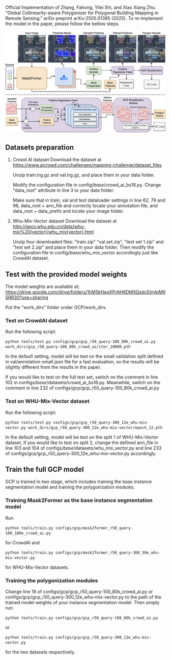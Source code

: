 Official Implementation of Zhang, Fahong, Yilei Shi, and Xiao Xiang Zhu. "Global Collinearity-aware Polygonizer for Polygonal Building Mapping in Remote Sensing." arXiv preprint arXiv:2505.01385 (2025).
To re-implement the model in the paper, please follow the bellow steps.

<img src="./figures/flowchart.png" alt="Flowchart of GCP">

## Datasets preparation
1. Crowd AI dataset
   Download the dataset at https://www.aicrowd.com/challenges/mapping-challenge/dataset_files
   
   Unzip train.trg.gz and val.trg.gz, and place them in your data folder.
   
   Modify the configuration file in config/_base_/crowd_ai_bs16.py. Change "data_root" attribute in line 3 to your data folder.
   
   Make sure that in train, val and test dataloader settings in line 62, 79 and 96, data_root + ann_file and correctly locate your annotation file, and data_root + data_prefix and locate your image folder.
   
3. Whu-Mix-Vector dataset
   Download the dataset at http://gpcv.whu.edu.cn/data/whu-mix%20(vector)/whu_mix(vector).html

   Unzip four downloaded files: "train.zip" "val set.zip", "test set 1.zip" and "test set 2.zip" and place them in your data folder. Then modify the configuration file in config/_base_/whu_mix_vector accordingly just like CrowdAI dataset.

## Test with the provided model weights

The model weights are available at: https://drive.google.com/drive/folders/1hM5kHepXPrAH6DMXQsdcEtmlpM6SRR30?usp=sharing

Put the "work_dirs" folder under GCP/work_dirs.

### Test on CrowdAI dataset

Run the following script:
```
python tools/test.py configs/gcp/gcp_r50_query-100_80k_crowd_ai.py work_dirs/gcp_r50_query-100_80k_crowd_ai/iter_10000.pth
```
In the default setting, model will be test on the small validation split defined in val/annotation-small.json file for a fast evaluation, so the results will be slightly different from the results in the paper.

If you would like to test on the full test set, switch on the comment in line 102 in configs/_base_/datasets/crowd_ai_bs16.py. Meanwhile, switch on the comment in line 232 of configs/gcp/gcp_r50_query-100_80k_crowd_ai.py

### Test on WHU-Mix-Vector dataset

Run the following script:
```
python tools/test.py configs/gcp/gcp_r50_query-300_12e_whu-mix-vector.py work_dirs/gcp_r50_query-300_12e_whu-mix-vector/epoch_12.pth
```
In the default setting, model will be test on the split 1 of WHU-Mix-Vector dataset, if you would like to test on split 2, change the defined ann_file in line 103 and 104 of configs/_base_/datasets/whu_mix_vector.py and line 233 of configs/gcp/gcp_r50_query-300_12e_whu-mix-vector.py accordingly.


## Train the full GCP model
GCP is trained in two stage, which includes training the base instance segmentation model and training the polygonization modules.

### Training Mask2Former as the base instance segmentation model

Run
```
python tools/train.py configs/gcp/mask2former_r50_query-100_100e_crowd_ai.py
```
for CrowdAI and
```
python tools/train.py configs/gcp/mask2former_r50_query-300_50e_whu-mix-vector.py
```
for WHU-Mix-Vector datasets.

### Training the polygonization modules
Change line 16 of configs/gcp/gcp_r50_query-100_80k_crowd_ai.py or configs/gcp/gcp_r50_query-300_12e_whu-mix-vector.py to the path of the trained model weights of your instance segmentation model. Then simply run:
```
python tools/train.py configs/gcp/gcp_r50_query-100_80k_crowd_ai.py
```
or
```
python tools/train.py configs/gcp/gcp_r50_query-300_12e_whu-mix-vector.py
```
for the two datasets respectively.
